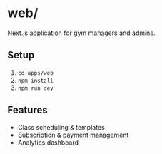 # web/

Next.js application for gym managers and admins.

## Setup

1. `cd apps/web`
2. `npm install`
3. `npm run dev`

## Features

- Class scheduling & templates
- Subscription & payment management
- Analytics dashboard
